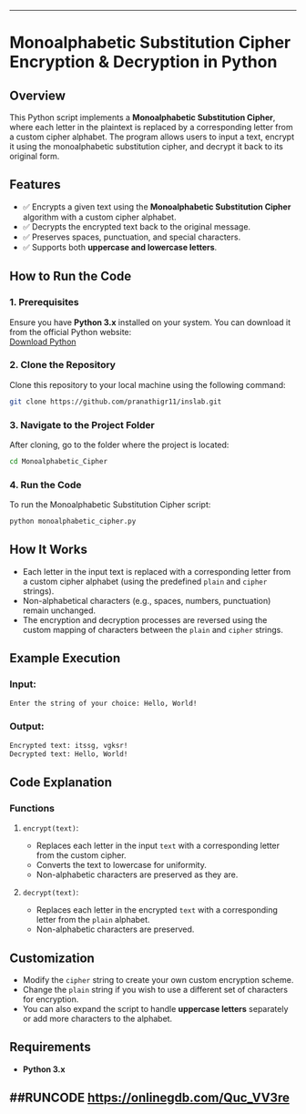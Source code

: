

---

# **Monoalphabetic Substitution Cipher Encryption & Decryption in Python**

## **Overview**
This Python script implements a **Monoalphabetic Substitution Cipher**, where each letter in the plaintext is replaced by a corresponding letter from a custom cipher alphabet. The program allows users to input a text, encrypt it using the monoalphabetic substitution cipher, and decrypt it back to its original form.

## **Features**
- ✅ Encrypts a given text using the **Monoalphabetic Substitution Cipher** algorithm with a custom cipher alphabet.
- ✅ Decrypts the encrypted text back to the original message.
- ✅ Preserves spaces, punctuation, and special characters.
- ✅ Supports both **uppercase and lowercase letters**.

## **How to Run the Code**

### **1. Prerequisites**
Ensure you have **Python 3.x** installed on your system. You can download it from the official Python website:  
[Download Python](https://www.python.org/downloads/)

### **2. Clone the Repository**
Clone this repository to your local machine using the following command:
```bash
git clone https://github.com/pranathigr11/inslab.git
```


### **3. Navigate to the Project Folder**
After cloning, go to the folder where the project is located:
```bash
cd Monoalphabetic_Cipher
```

### **4. Run the Code**
To run the Monoalphabetic Substitution Cipher script:
```bash
python monoalphabetic_cipher.py
```

## **How It Works**
- Each letter in the input text is replaced with a corresponding letter from a custom cipher alphabet (using the predefined `plain` and `cipher` strings).
- Non-alphabetical characters (e.g., spaces, numbers, punctuation) remain unchanged.
- The encryption and decryption processes are reversed using the custom mapping of characters between the `plain` and `cipher` strings.

## **Example Execution**

### **Input:**
```bash
Enter the string of your choice: Hello, World!
```

### **Output:**
```bash
Encrypted text: itssg, vgksr!
Decrypted text: Hello, World!
```

## **Code Explanation**

### **Functions**
1. `encrypt(text)`:
   - Replaces each letter in the input `text` with a corresponding letter from the custom cipher.
   - Converts the text to lowercase for uniformity.
   - Non-alphabetic characters are preserved as they are.

2. `decrypt(text)`:
   - Replaces each letter in the encrypted `text` with a corresponding letter from the `plain` alphabet.
   - Non-alphabetic characters are preserved.

## **Customization**
- Modify the `cipher` string to create your own custom encryption scheme.
- Change the `plain` string if you wish to use a different set of characters for encryption.
- You can also expand the script to handle **uppercase letters** separately or add more characters to the alphabet.

## **Requirements**
- **Python 3.x**

##**RUNCODE**
https://onlinegdb.com/Quc_VV3re
---

